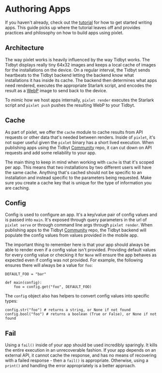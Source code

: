 # Authoring Apps
If you haven't already, check out the [tutorial](tutorial.md) for how to get started writing apps. This guide picks up where the tutorial leaves off and provides practices and philosophy on how to build apps using pixlet.

## Architecture
The way pixlet works is heavily influenced by the way Tidbyt works. The Tidbyt displays really tiny 64x32 images and keeps a local cache of images for the installations on the device. On a regular interval, the Tidbyt sends heartbeats to the Tidbyt backend letting the backend know what installations it has inside its cache. The backend then determines what apps need rendered, executes the appropriate Starlark script, and encodes the result as a [WebP](https://developers.google.com/speed/webp) image to send back to the device.

To mimic how we host apps internally, `pixlet render` executes the Starlark script and `pixlet push` pushes the resulting WebP to your Tidbyt.

## Cache
As part of pixlet, we offer the `cache` module to cache results from API requests or other data that's needed between renders. Inside of `pixlet`, it's not super useful given the `pixlet` binary has a short lived execution. When publishing apps using the Tidbyt [Community](https://github.com/tidbyt/community) repo, it can cut down on API requests and add some reliability to your app.

The main thing to keep in mind when working with `cache` is that it's scoped per app. This means that two installations by two different users will have the same cache. Anything that's cached should not be specific to an installation and instead specific to the parameters being requested. Make sure you create a cache key that is unique for the type of information you are caching.

## Config
Config is used to configure an app. It's a key/value pair of config values and is passed into `main`. It's exposed through query parameters in the url of `pixlet serve` or through command line args through `pixlet render`. When publishing apps to the Tidbyt [Community](https://github.com/tidbyt/community) repo, the Tidbyt backend will populate the config values from values provided in the mobile app.

The important thing to remember here is that your app should always be able to render even if a config value isn't provided. Providing default values for every config value or checking it for `None` will ensure the app behaves as expected even if config was not provided. For example, the following ensures there will always be a value for `foo`:

```starlark
DEFAULT_FOO = "bar"

def main(config):
    foo = config.get("foo", DEFAULT_FOO)
```

The `config` object also has helpers to convert config values into specific types:

```starlark
config.str("foo") # returns a string, or None if not found
config.bool("foo") # returns a boolean (True or False), or None if not found
```


## Fail
Using a `fail()` inside of your app should be used incredibly sparingly. It kills the entire execution in an unrecoverable fashion. If your app depends on an external API, it cannot cache the response, and has no means of recovering with a failed response - then a `fail()` is appropriate. Otherwise, using a `print()` and handling the error appropriately is a better approach.